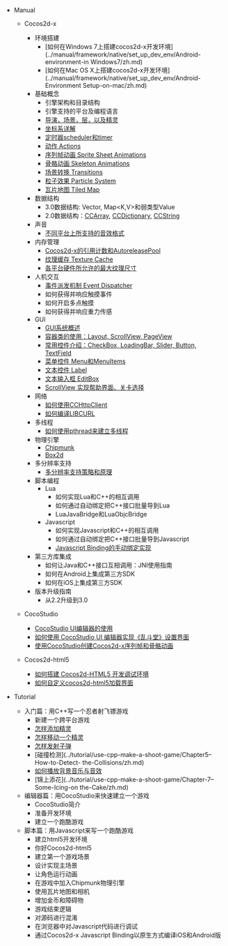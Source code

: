- Manual
	- Cocos2d-x
		- 环境搭建
			- [如何在Windows 7上搭建cocos2d-x开发环境](../manual/framework/native/set_up_dev_env/Android-environment-in Windows7/zh.md)
			- [如何在Mac OS X上搭建cocos2d-x开发环境](../manual/framework/native/set_up_dev_env/Android-Environment Setup-on-mac/zh.md)
		- 基础概念
			- 引擎架构和目录结构
			- 引擎支持的平台及编程语言
			- [导演，场景，层，以及精灵](../manual/framework/native/basic_concepts/Director-Scene-Layer-and-Sprite/zh.md)
			- [坐标系详解](../manual/framework/native/basic_concepts/cocos2d-x_Coordinate_System/zh.md)
			- [定时器scheduler和timer](../manual/framework/native/basic_concepts/Scheduler_and_Timer/zh.md)
			- [动作 Actions](../manual/framework/native/basic_concepts/Actions/zh.md)
			- [序列帧动画 Sprite Sheet Animations](../manual/framework/native/basic_concepts/Animations/zh.md)
			- [骨骼动画 Skeleton Animations](../manual/framework/native/basic_concepts/Scheduler_and_Timer/zh.md)
			- [场景转换 Transitions](../manual/framework/native/basic_concepts/Transitions/zh.md)
			- [粒子效果 Particle System](../manual/framework/native/basic_concepts/Particles/zh.md)
 			- [瓦片地图 Tiled Map](../manual/framework/native/basic_concepts/Tiled_Map/zh.md)
		- 数据结构
			- 3.0数据结构: Vector<T>, Map<K,V>和弱类型Value
			- 2.0数据结构：[CCArray](../manual/framework/native/data_structure/CCArray/zh.md), [CCDictionary](../manual/framework/native/data_structure/CCDictionary/zh.md), [CCString](../manual/framework/native/data_structure/CCString/zh.md)
		- 声音
			- [不同平台上所支持的音效格式](../manual/framework/native/sound/Audio_formats_supported_by_CocosDenshion_on_different_platforms/zh.md)
		- 内存管理
			- [Cocos2d-x的引用计数和AutoreleasePool](../manual/framework/native/memory_management/Reference_count_and_AutoReleasePool_in_Cocos2d-x/zh.md)
			- [纹理缓存 Texture Cache](../manual/framework/native/memory_management/Texture_cache/zh.md)
			- [各平台硬件所允许的最大纹理尺寸](../manual/framework/native/memory_management/Max_size_of_textures_in_cocos2d-x_depends_on_each_platform/zh.md)
		- 人机交互
			- [事件派发机制 Event Dispatcher](../manual/framework/native/event_dispatcher/zh.md)
			- 如何获得并响应触摸事件
			- 如何开启多点触摸
			- 如何获得并响应重力传感
		- GUI
			- [GUI系统概述](../manual/framework/native/gui/part-1/zh.md)
			- [容器类的使用：Layout, ScrollView, PageView](../manual/framework/native/gui/part-2/zh.md)
			- [常用控件介绍：CheckBox, LoadingBar, Slider, Button, TextField](../manual/framework/native/gui/part-3/zh.md)
			- [菜单控件 Menu和MenuItems](../manual/framework/native/gui/Menu-and-MenuItems/zh.md)
			- [文本控件 Label](../manual/framework/native/gui/Text-Labels/zh.md)
			- [文本输入框 EditBox](../manual/framework/native/gui/EditBox/zh.md)
			- [ScrollView 实现帮助界面、关卡选择](../manual/framework/native/gui/use-CCScrollView-make-help-scene-and-level-scene/zh.md)
		- 网络
			- [如何使用CCHttpClient](../manual/framework/native/network/How-to-use-CCHttpClient/zh.md)
			- [如何编译LIBCURL](../manual/framework/native/network/How-to-compile-libcurl/zh.md)
		- 多线程
			- [如何使用pthread来建立多线程](../manual/framework/native/Threading/How-to-use-pthread/zh.md)
		- 物理引擎
			- [Chipmunk](../manual/framework/native/physical_engine/Chipmunk/zh.md)
			- [Box2d](../manual/framework/native/physical_engine/Box2D/zh.md)
		- 多分辨率支持
			- [多分辨率支持策略和原理](../manual/framework/native/multi-resolution-support/detailed-explanation-Cocos2dx-multi-resolution-adaptation/zh.md)
		- 脚本编程
			- Lua
				- 如何实现Lua和C++的相互调用
				- 如何通过自动绑定把C++接口批量导到Lua
				- LuaJavaBridge和LuaObjcBridge
			- Javascript
				- 如何实现Javascript和C++的相互调用
				- 如何通过自动绑定把C++接口批量导到Javascript
				- [Javascript Binding的手动绑定实现](../manual/framework/native/script-program/javascript/js-binding/zh.md)
		- 第三方库集成
			- 如何让Java和C++接口互相调用：JNI使用指南
			- 如何在Android上集成第三方SDK
			- 如何在iOS上集成第三方SDK
		- 版本升级指南
			- 从2.2升级到3.0
		
	- CocoStudio
		- [CocoStudio UI编辑器的使用](../manual/studio/cocostudio-ui-editor-usage/zh.md)
		- [如何使用 CocoStudio UI 编辑器实现《乱斗堂》设置界面](../manual/studio/cocostudio-with-chaosfight/zh.md)
		- [使用CocoStudio创建Cocos2d-x序列帧和骨骼动画](../manual/studio/cocostudio-sequence-bone-animation/zh.md)
			
	- Cocos2d-html5	
		- [如何搭建 Cocos2d-HTML5 开发调试环境](../manual/framework/html5/cocos2d-html5-debug-env/zh.md)
		- [如何自定义cocos2d-html5加载界面](../manual/framework/html5/customize-cocos2dhtml5-loading-screen/zh.md)
	
- Tutorial
	- 入门篇：用C++写一个忍者射飞镖游戏
		- 新建一个跨平台游戏
		- [怎样添加精灵](../tutorial/use-cpp-make-a-shoot-game/Chapter2–How-to-Add-a-sprite/zh.md)
		- [怎样移动一个精灵](../tutorial/use-cpp-make-a-shoot-game/Chapter-3–How-to-Move-a-sprite/zh.md)
		- [怎样发射子弹](../tutorial/use-cpp-make-a-shoot-game/Chapter4–How-to-Fire-some-Bullets/zh.md)
		- [碰撞检测](../tutorial/use-cpp-make-a-shoot-game/Chapter5–How-to-Detect- the-Collisions/zh.md)
		- [如何播放背景音乐与音效](../tutorial/use-cpp-make-a-shoot-game/Chapter6–How-to-Play-Music-and-Sound-Effect/zh.md)
		- [锦上添花](../tutorial/use-cpp-make-a-shoot-game/Chapter-7–Some-Icing-on the-Cake/zh.md)
	- 编辑器篇：用CocoStudio来快速建立一个游戏
		- CocoStudio简介 
		- 准备开发环境
		- 建立一个跑酷游戏
	- 脚本篇：用Javascript来写一个跑酷游戏
		- 建立html5开发环境
		- 你好Cocos2d-html5
		- 建立第一个游戏场景
		- 设计实现主场景
		- 让角色运行动画
		- 在游戏中加入Chipmunk物理引擎
		- 使用瓦片地图和相机
		- 增加金币和障碍物
		- 游戏结束逻辑
		- 对源码进行混淆
		- 在浏览器中对Javascript代码进行调试
		- 通过Cocos2d-x Javascript Binding以原生方式编译iOS和Android版

